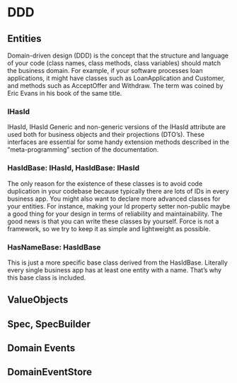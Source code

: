 # DDD
## Entities
Domain-driven design (DDD) is the concept that the structure and language of your code (class names, class methods, class variables) should match the business domain. For example, if your software processes loan applications, it might have classes such as LoanApplication and Customer, and methods such as AcceptOffer and Withdraw. The term was coined by Eric Evans in his book of the same title.

### IHasId
IHasId, IHasId<T>
Generic and non-generic versions of the IHasId attribute are used both for business objects and their projections (DTO’s). These interfaces are essential for some handy extension methods described in the “meta-programming” section of the documentation.

### HasIdBase: IHasId, HasIdBase<T>: IHasId<T>
The only reason for the existence of these classes is to avoid code duplication in your codebase because typically there are lots of IDs in every business app. You might also want to declare more advanced classes for your entities. For instance, making your Id property setter non-public maybe a good thing for your design in terms of reliability and maintainability. The good news is that you can write these classes by yourself. Force is not a framework, so we try to keep it as simple and lightweight as possible.

### HasNameBase: HasIdBase
This is just a more specific base class derived from the HasIdBase. Literally every single business app has at least one entity with a name. That’s why this base class is included.

## ValueObjects

## Spec, SpecBuilder

## Domain Events

## DomainEventStore